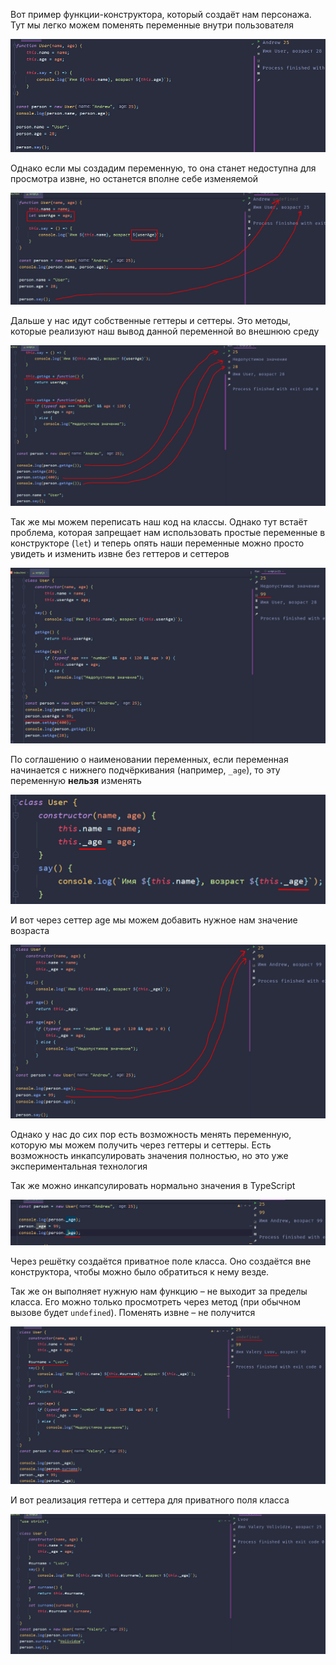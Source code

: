 
Вот пример функции-конструктора, который создаёт нам персонажа. Тут мы легко можем поменять переменные внутри пользователя

![](_png/Pasted%20image%2020220909181652.png)

Однако если мы создадим переменную, то она станет недоступна для просмотра извне, но останется вполне себе изменяемой

![](_png/Pasted%20image%2020220909181655.png)

Дальше у нас идут собственные геттеры и сеттеры. Это методы, которые реализуют наш вывод данной переменной во внешнюю среду

![](_png/Pasted%20image%2020220909181700.png)

Так же мы можем переписать наш код на классы. Однако тут встаёт проблема, которая запрещает нам использовать простые переменные в конструкторе (`let`) и теперь опять наши переменные можно просто увидеть и изменить извне без геттеров и сеттеров

![](_png/Pasted%20image%2020220909181705.png)

По соглашению о наименовании переменных, если переменная начинается с нижнего подчёркивания (например, `_age`), то эту переменную **нельзя** изменять

![](_png/Pasted%20image%2020220909181710.png)

И вот через сеттер age мы можем добавить нужное нам значение возраста

![](_png/Pasted%20image%2020220909181715.png)

Однако у нас до сих пор есть возможность менять переменную, которую мы можем получить через геттеры и сеттеры. Есть возможность инкапсулировать значения полностью, но это уже экспериментальная технология

Так же можно инкапсулировать нормально значения в TypeScript

![](_png/Pasted%20image%2020220909181720.png)

Через решётку создаётся приватное поле класса. Оно создаётся вне конструктора, чтобы можно было обратиться к нему везде.

Так же он выполняет нужную нам функцию – не выходит за пределы класса. Его можно только просмотреть через метод (при обычном вызове будет `undefined`). Поменять извне – не получится

![](_png/Pasted%20image%2020220909181725.png)

И вот реализация геттера и сеттера для приватного поля класса

![](_png/Pasted%20image%2020220909181729.png)